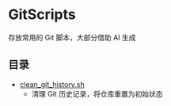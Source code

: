 # GitScripts

存放常用的 Git 脚本，大部分借助 AI 生成

## 目录

- [clean_git_history.sh](./clean_git_history.sh)
  - 清理 Git 历史记录，将仓库重置为初始状态
